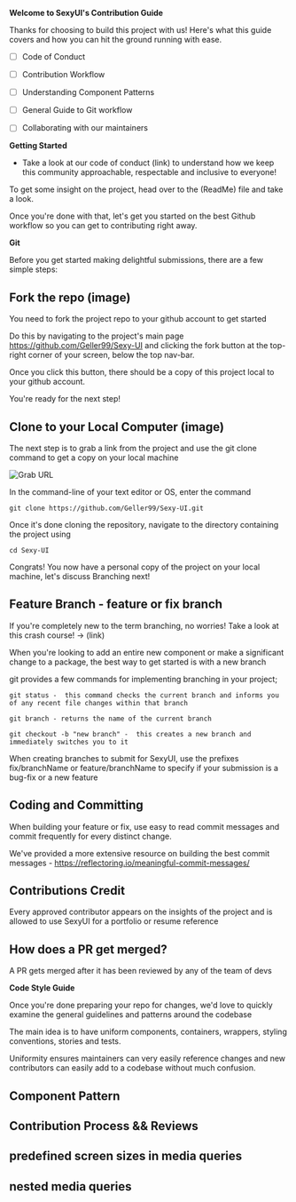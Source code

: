 

**Welcome to SexyUI's Contribution Guide**

Thanks for choosing to build this project with us! Here's what this guide covers and how you can hit the ground running with ease.


- [ ] Code of Conduct 
- [ ] Contribution Workflow
- [ ] Understanding Component Patterns
- [ ] General Guide to Git workflow
- [ ] Collaborating with our maintainers


**Getting Started**

- Take a look at our code of conduct (link) to understand how we keep this community approachable, respectable and inclusive to everyone!

To get some insight on the project, head over to the (ReadMe) file and take a look. 

Once you're done with that, let's get you started on the best Github workflow so you can get to contributing right away.



**Git**

Before you get started making delightful submissions, there are a few simple steps:

## Fork the repo (image)

You need to fork the project repo to your github account to get started

Do this by navigating to the project's main page https://github.com/Geller99/Sexy-UI and clicking the fork button at the top-right corner of your screen, below the top nav-bar.

Once you click this button, there should be a copy of this project local to your github account.

You're ready for the next step! 


## Clone to your Local Computer (image)

The next step is to grab a link from the project and use the git clone command to get a copy on your local machine

![Grab URL](https://github.com/YouGoDevs/Sexy-UI/blob/QA/assets/Screenshot%20(144).png)

In the command-line of your text editor or OS, enter the command
``` 
git clone https://github.com/Geller99/Sexy-UI.git

```

Once it's done cloning the repository, navigate to the directory containing the project using

```
cd Sexy-UI

```

Congrats! You now have a personal copy of the project on your local machine, let's discuss Branching next!


## Feature Branch - feature or fix branch 
If you're completely new to the term branching, no worries! Take a look at this crash course! -> (link)


When you're looking to add an entire new component or make a significant change to a package, the best way to get started is with a new branch

git provides a few commands for implementing branching in your project;

```
git status -  this command checks the current branch and informs you of any recent file changes within that branch
```

```
git branch - returns the name of the current branch
```

```
git checkout -b "new branch" -  this creates a new branch and immediately switches you to it

```

When creating branches to submit for SexyUI, use the prefixes fix/branchName or feature/branchName to specify if your submission is a bug-fix or a new feature


## Coding and Committing

When building your feature or fix, use easy to read commit messages and commit frequently for every distinct change.

We've provided a more extensive resource on building the best commit messages -  https://reflectoring.io/meaningful-commit-messages/



## Contributions Credit

Every approved contributor appears on the insights of the project and is allowed to use SexyUI for a portfolio or resume reference


## How does a PR get merged? 

A PR gets merged after it has been reviewed by any of the team of devs 







**Code Style Guide**

Once you're done preparing your repo for changes, we'd love to quickly examine the general guidelines and patterns around the codebase

The main idea is to have uniform components, containers, wrappers, styling conventions, stories and tests. 

Uniformity ensures maintainers can very easily reference changes and new contributors can easily add to a codebase without much confusion.



## Component Pattern





## Contribution Process && Reviews






## predefined screen sizes in media queries

## nested media queries